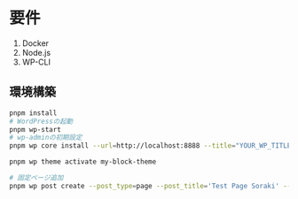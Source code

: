 # 要件

1. Docker
2. Node.js
3. WP-CLI

## 環境構築

```bash
pnpm install
# WordPressの起動
pnpm wp-start
# wp-adminの初期設定
pnpm wp core install --url=http://localhost:8888 --title="YOUR_WP_TITLE" --admin_user=YOUR_USERNAME --admin_password=YOUR_PASSWORD --admin_email=YOUR_EMAIL_ADDRESS
```

```bash
pnpm wp theme activate my-block-theme

# 固定ページ追加
pnpm wp post create --post_type=page --post_title='Test Page Soraki' --post_status=publish
```
